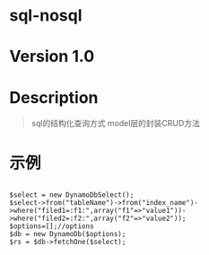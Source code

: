# sql-nosql

# Version 1.0

# Description
>sql的结构化查询方式
>model层的封装CRUD方法

# 示例
<pre><code>
$select = new DynamoDbSelect();
$select->from("tableName")->from("index_name")->where("filed1=:f1:",array("f1"=>"value1"))->where("filed2=:f2:",array("f2"=>"value2"));
$options=[];//options
$db = new DynamoDb($options);
$rs = $db->fetchOne($select);
</code>
</pre>
